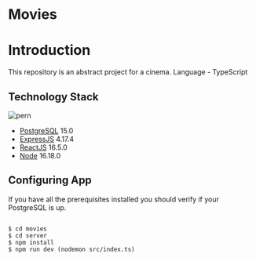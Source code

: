# Movies

# Introduction

This repository is an abstract project for a cinema. Language - TypeScript

## Technology Stack

![pern](https://media.geeksforgeeks.org/wp-content/cdn-uploads/20200402205611/What-is-PERN-Stack.png)

- [PostgreSQL](https://postgresql.org/) 15.0
- [ExpressJS](https://expressjs.com/) 4.17.4
- [ReactJS](https://reactjs.org/) 16.5.0
- [Node](https://nodejs.org/en/) 16.18.0

## Configuring App

If you have all the prerequisites installed you should verify if your PostgreSQL is up.

```

$ cd movies
$ cd server
$ npm install
$ npm run dev (nodemon src/index.ts)

```
